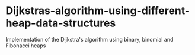 # Dijkstras-algorithm-using-different-heap-data-structures
Implementation of the Dijkstra's algorithm using binary, binomial and Fibonacci heaps
